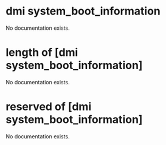 # dmi system_boot_information

No documentation exists.

# length of [dmi system_boot_information]

No documentation exists.

# reserved of [dmi system_boot_information]

No documentation exists.
